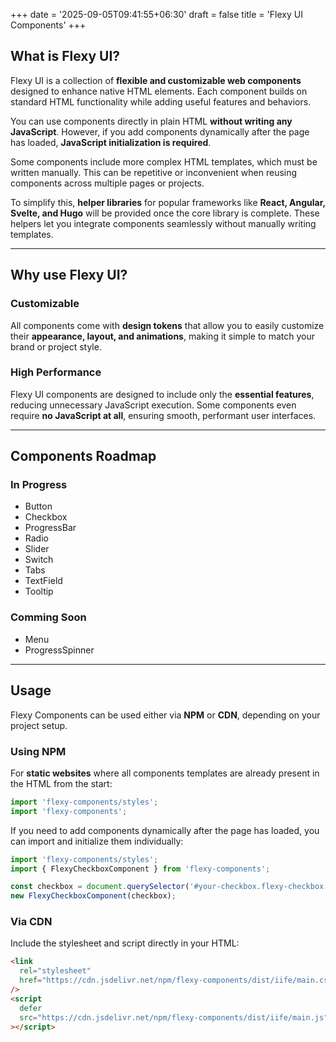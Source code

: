 +++
date = '2025-09-05T09:41:55+06:30'
draft = false
title = 'Flexy UI Components'
+++

## What is Flexy UI?

Flexy UI is a collection of **flexible and customizable web components** designed to enhance native HTML elements.
Each component builds on standard HTML functionality while adding useful features and behaviors.

You can use components directly in plain HTML **without writing any JavaScript**.
However, if you add components dynamically after the page has loaded, **JavaScript initialization is required**.

Some components include more complex HTML templates, which must be written manually.
This can be repetitive or inconvenient when reusing components across multiple pages or projects.

To simplify this, **helper libraries** for popular frameworks like **React, Angular, Svelte, and Hugo** will be provided once the core library is complete.
These helpers let you integrate components seamlessly without manually writing templates.

---

## Why use Flexy UI?

### Customizable

All components come with **design tokens** that allow you to easily customize their **appearance, layout, and animations**, making it simple to match your brand or project style.

### High Performance

Flexy UI components are designed to include only the **essential features**, reducing unnecessary JavaScript execution.
Some components even require **no JavaScript at all**, ensuring smooth, performant user interfaces.

---

## Components Roadmap

### In Progress

- Button
- Checkbox
- ProgressBar
- Radio
- Slider
- Switch
- Tabs
- TextField
- Tooltip

### Comming Soon

- Menu
- ProgressSpinner

---

## Usage

Flexy Components can be used either via **NPM** or **CDN**, depending on your project setup.

### Using NPM

For **static websites** where all components templates are already present in the HTML from the start:

```javascript
import 'flexy-components/styles';
import 'flexy-components';
```

If you need to add components dynamically after the page has loaded, you can import and initialize them individually:

```javascript
import 'flexy-components/styles';
import { FlexyCheckboxComponent } from 'flexy-components';

const checkbox = document.querySelector('#your-checkbox.flexy-checkbox');
new FlexyCheckboxComponent(checkbox);
```

### Via CDN

Include the stylesheet and script directly in your HTML:

```html
<link
  rel="stylesheet"
  href="https://cdn.jsdelivr.net/npm/flexy-components/dist/iife/main.css"
/>
<script
  defer
  src="https://cdn.jsdelivr.net/npm/flexy-components/dist/iife/main.js"
></script>
```

